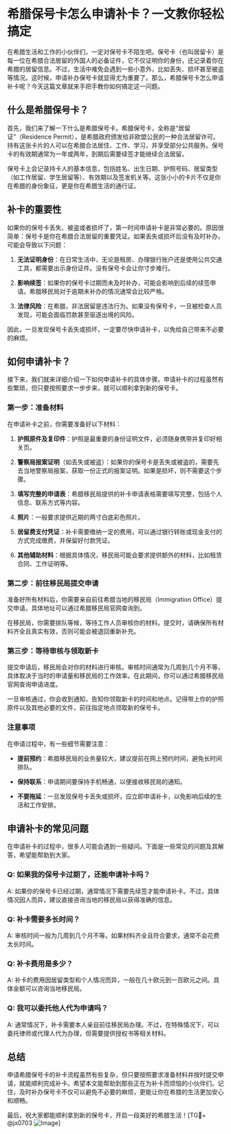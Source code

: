 # 希腊保号卡怎么申请补卡？一文教你轻松搞定

在希腊生活和工作的小伙伴们，一定对保号卡不陌生吧。保号卡（也叫居留卡）是每一位在希腊合法居留的外国人的必备证件，它不仅证明你的身份，还记录着你在希腊的居留信息。不过，生活中难免会遇到一些小意外，比如丢失、损坏甚至被盗等情况。这时候，申请补办保号卡就显得尤为重要了。那么，希腊保号卡怎么申请补卡呢？今天这篇文章就来手把手教你如何搞定这一问题。

## 什么是希腊保号卡？

首先，我们来了解一下什么是希腊保号卡。希腊保号卡，全称是“居留证”（Residence Permit），是希腊政府颁发给非欧盟公民的一种合法居留许可。持有这张卡片的人可以在希腊合法居住、工作、学习，并享受部分公共服务。保号卡的有效期通常为一年或两年，到期后需要续签才能继续合法居留。

保号卡上会记录持卡人的基本信息，包括姓名、出生日期、护照号码、居留类型（如工作居留、学生居留等）、有效期以及签发机关等。这张小小的卡片不仅是你在希腊的身份象征，更是你在希腊生活的通行证。

## 补卡的重要性

如果你的保号卡丢失、被盗或者损坏了，第一时间申请补卡是非常必要的。原因很简单：保号卡是你在希腊合法居留的重要凭证。如果丢失或损坏后没有及时补办，可能会导致以下问题：

1. **无法证明身份**：在日常生活中，无论是租房、办理银行账户还是使用公共交通工具，都需要出示身份证件。没有保号卡会让你寸步难行。
   
2. **影响续签**：如果你的保号卡过期而未及时补办，可能会影响到后续的续签申请。希腊移民局对于逾期未补办的情况通常会比较严格。

3. **法律风险**：在希腊，非法居留是违法行为。如果没有保号卡，一旦被检查人员发现，可能会面临罚款甚至驱逐出境的风险。

因此，一旦发现保号卡丢失或损坏，一定要尽快申请补卡，以免给自己带来不必要的麻烦。

## 如何申请补卡？

接下来，我们就来详细介绍一下如何申请补卡的具体步骤。申请补卡的过程虽然有些繁琐，但只要按照要求一步步来，就可以顺利拿到新的保号卡。

### 第一步：准备材料

在申请补卡之前，你需要准备好以下材料：

1. **护照原件及复印件**：护照是最重要的身份证明文件，必须随身携带并复印好相关页。
   
2. **警察局报案证明**（如丢失或被盗）：如果你的保号卡是丢失或被盗的，需要先去当地警察局报案，获取一份正式的报案证明。如果是损坏，则不需要这个步骤。

3. **填写完整的申请表**：希腊移民局提供的补卡申请表格需要填写完整，包括个人信息、联系方式等内容。

4. **照片**：一般要求提供近期的两寸白底彩色照片。

5. **居留费支付凭证**：补卡需要缴纳一定的费用，可以通过银行转账或现金支付的方式完成缴费，并保留好付款凭证。

6. **其他辅助材料**：根据具体情况，移民局可能会要求提供额外的材料，比如租赁合同、工作证明等。

### 第二步：前往移民局提交申请

准备好所有材料后，你需要亲自前往希腊当地的移民局（Immigration Office）提交申请。具体地址可以通过希腊移民局官网查询到。

在移民局，你需要排队等候，等待工作人员审核你的材料。提交时，请确保所有材料齐全且真实有效，否则可能会被退回重新补充。

### 第三步：等待审核与领取新卡

提交申请后，移民局会对你的材料进行审核。审核时间通常为几周到几个月不等，具体取决于当时的申请量和移民局的工作效率。在此期间，你可以通过希腊移民局官网查询申请进度。

一旦审核通过，你会收到通知，告知你领取新卡的时间和地点。记得带上你的护照原件以及其他必要的文件，前往指定地点领取新的保号卡。

### 注意事项

在申请过程中，有一些细节需要注意：

- **提前预约**：希腊移民局的业务量较大，建议提前在网上预约时间，避免长时间排队。
  
- **保持联系**：申请期间要保持手机畅通，以便接收移民局的通知。

- **不要拖延**：一旦发现保号卡丢失或损坏，应立即申请补卡，以免影响后续的生活和工作安排。

## 申请补卡的常见问题

在申请补卡的过程中，很多人可能会遇到一些疑问。下面是一些常见的问题及其解答，希望能帮助到大家。

### Q: 如果我的保号卡过期了，还能申请补卡吗？
A: 如果你的保号卡已经过期，通常情况下需要先续签才能申请补卡。不过，具体情况因人而异，建议直接咨询当地的移民局以获得准确的信息。

### Q: 补卡需要多长时间？
A: 审核时间一般为几周到几个月不等。如果材料齐全且符合要求，通常不会花费太长时间。

### Q: 补卡费用是多少？
A: 补卡的费用因居留类型和个人情况而异，一般在几十欧元到一百欧元之间。具体金额可以咨询当地移民局。

### Q: 我可以委托他人代为申请吗？
A: 通常情况下，补卡需要本人亲自前往移民局办理。不过，在特殊情况下，可以委托律师或代理人代为办理，但需要提供授权书等相关材料。

## 总结

申请希腊保号卡的补卡流程虽然有些复杂，但只要按照要求准备材料并按时提交申请，就能顺利完成补卡。希望本文能帮助到那些正在为补卡而烦恼的小伙伴们。记住，及时补办保号卡不仅可以避免不必要的麻烦，更能让你在希腊的生活更加安心和顺畅。

最后，祝大家都能顺利拿到新的保号卡，开启一段美好的希腊生活！[TG💪+ @jx0703 ![Image](https://github.com/user-attachments/assets/dbca1d08-cadb-493c-b0ec-ad6f7a83f270)]